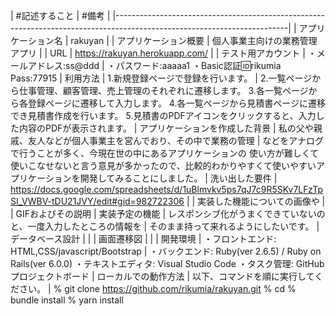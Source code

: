 <!-- # テーブル設計

## usersテーブル

| Column             | Type   | Options                   |
| ------------------ | ------ | ------------------------- |
| name               | string | null: false               |
| email              | string | null: false, unique: true |
| encrypted_password | string | null: false               |


### Association

- has_many  :works
- has_many  :cliants
- has_many  :cost_pdfs

## worksテーブル

| Column               | Type       | Options                        |
| -------------------- | ---------- | ------------------------------ |
| user                 | references | null: false, foreign_key: true |
| cliant_name          | string     | null: false                    |
| job_description      | text       | null: false                    |
| calendar             | date       | null: false                    |
| work_place           | string     | null: false                    |
| price                | integer    | null: false                    |

### Association

- has_many  :cliants
- has_many  :costs
- belongs_to  :user

## costsテーブル

| Column             | Type       | Options                        |
| ------------------ | ---------- | ------------------------------ |
| work               | references | null: false, foreign_key: true |
| sales              | integer    | null: false                    |
| cost               | integer    | null: false                    |
| tax                | integer    | null: false                    |
| profit             | integer    | null: false                    |

### Association

- belongs_to  :work

## cliantsテーブル

| Column             | Type       | Options                        |
| ------------------ | ---------- | ------------------------------ |
| work               | references | null: false, foreign_key: true |
| user               | references | null: false, foreign_key: true |
| cliant_name        | string     | null: false                    |
| email              | string     | null: false                    |
| tell               | string     | null: false                    |
| fax                | string     | null: false                    |
| address            | string     | null: false                    |

### Association

- belongs_to  :work
- belongs_to  :user

## cost_pdfテーブル

 | Column            | Type       | Options                        |
 |-------------------| ---------- | ------------------------------ |
 | user_id           | references | null: false, foreign_key: true |
 | cliant_name       | string     | null: false                    |
 | postal_code       | integer    | null: false                    |
 | address           | string     | null: false                    |
 | comoany_name      | string     | null: false                    |
 | tell              | string     | null: false                    |
 | fax               | string     | null: false                    |
 | delivery_date     | string     | null: false                    |
 | delivery_location | string     | null: false                    |
 | payment_terms     | string     | null: false                    |
 | expiration_date   | string     | null: false                    |
 | product_name      | string     | null: false                    |
 | quantity          | integer    | null: false                    |
 | unit              | integer    | null: false                    |
 | unit_price        | integer    | null: false                    |
 | money             | integer    | null: false                    |
 | remarks           | string     | null: false                    |
 | subtotal          | integer    | null: false                    |
 | tax               | integer    | null: false                    |
 | total             | integer    | null: false                    |
 | remarks           | string     | null: false                    |

  ### Association

  - belongs_to  :user -->

| #記述すること                 |    #備考                                                                                    |
|-------------------------------------------------------------------------------------------------------------------------|
| アプリケーション名            | rakuyan                                                                                    |
| アプリケーション概要          | 個人事業主向けの業務管理アプリ                                                                   |
| URL                        | https://rakuyan.herokuapp.com/                                                             |
| テスト用アカウント            | ・メールアドレス:ss@ddd                                                                       |
                               ・パスワード:aaaaa1
                               ・Basic認証:id:rikumia
                                          Pass:77915
| 利用方法                    | 1.新規登録ページで登録を行います。                                                               |
                               2.一覧ページから仕事管理、顧客管理、売上管理のそれぞれに遷移します。
                               3.各一覧ページから各登録ページに遷移して入力します。
                               4.各一覧ページから見積書ページに遷移でき見積書作成を行います。
                               5.見積書のPDFアイコンをクリックすると、入力した内容のPDFが表示されます。
| アプリケーションを作成した背景  | 私の父や親戚、友人などが個人事業主を営んでおり、その中で業務の管理                                     |
                               などをアナログで行うことが多く、今現在世の中にあるアプリケーションの
                               使い方が難しくて使いこなせないと言う意見が多かったので、比較的わかりやすくて使いやすいアプリケーションを開発してみることにしました。
| 洗い出した要件               | https://docs.google.com/spreadsheets/d/1uBlmvkv5ps7qJ7c9R5SKv7LFzTpSI_VWBV-tDU21JVY/edit#gid=982722306   |
| 実装した機能についての画像や    |                                                                                                         |
  GIFおよびその説明
| 実装予定の機能                | レスポンシブ化がうまくできていないのと、一度入力したところの情報を                                                 |
                                そのまま持って来れるようにしたいです。
| データベース設計              |                                                                                                          |
| 画面遷移図                   |                                                                                                          |
| 開発環境                     | ・フロントエンド: HTML,CSS/javascript/Bootstrap                                                            |
                                ・バックエンド: Ruby(ver 2.6.5) / Ruby on Rails(ver 6.0.0)
                                ・テキストエディタ: Visual Studio Code
                                ・タスク管理: GitHubプロジェクトボード
| ローカルでの動作方法           | 以下、コマンドを順に実行してください。                                                                         |
                               % git clone https://github.com/rikumia/rakuyan.git
                               % cd
                               % bundle install
                               % yarn install
